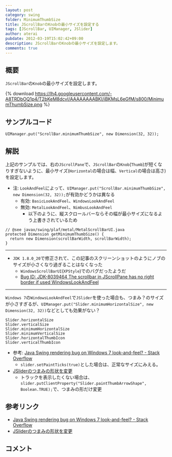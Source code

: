 ```yaml
---
layout: post
category: swing
folder: MinimumThumbSize
title: JScrollBarのKnobの最小サイズを設定する
tags: [JScrollBar, UIManager, JSlider]
author: aterai
pubdate: 2012-03-19T15:02:42+09:00
description: JScrollBarのKnobの最小サイズを設定します。
comments: true
---
```

## 概要
`JScrollBar`の`Knob`の最小サイズを設定します。

{% download https://lh4.googleusercontent.com/-A8TRDbOQ1p4/T2bKeM8dcvI/AAAAAAAABKI/iBKMsL6eGfM/s800/MinimumThumbSize.png %}

## サンプルコード
<pre class="prettyprint"><code>UIManager.put("ScrollBar.minimumThumbSize", new Dimension(32, 32));
</code></pre>

## 解説
上記のサンプルでは、右の`JScrollPane`で、`JScrollBar`の`Knob`(`Thumb`)が短くなりすぎないように、最小サイズ(`Horizontal`の場合は幅、`Vertical`の場合は高さ)を設定します。

- 注: `LookAndFeel`によって、`UIManager.put("ScrollBar.minimumThumbSize", new Dimension(32, 32));`が有効かどうかは異なる
    - 有効: `BasicLookAndFeel`、`WindowsLookAndFeel`
    - 無効: `MetalLookAndFeel`、`NimbusLookAndFeel`
        - 以下のように、縦スクロールバーならその幅が最小サイズになるよう上書きされているため

<!-- dummy comment line for breaking list -->

<pre class="prettyprint"><code>// @see javax/swing/plaf/metal/MetalScrollBarUI.java
protected Dimension getMinimumThumbSize() {
  return new Dimension(scrollBarWidth, scrollBarWidth);
}
</code></pre>

- - - -
- `JDK 1.8.0_20`で修正されて、この記事のスクリーンショットのようにノブのサイズが小さくなり過ぎることはなくなった
    - `WindowsScrollBarUI`(`XPStyle`)でのバグだったようだ
    - [Bug ID: JDK-8039464 The scrollbar in JScrollPane has no right border if used WindowsLookAndFeel](http://bugs.java.com/view_bug.do?bug_id=8039464)

<!-- dummy comment line for breaking list -->

- - - -
`Windows 7`の`WindowsLookAndFeel`で`JSlider`を使った場合も、つまみ？のサイズが小さすぎるが、`UIManager.put("Slider.minimumHorizontalSize", new Dimension(32, 32))`などとしても効果がない？

	Slider.horizontalSize
	Slider.verticalSize
	Slider.minimumHorizontalSize
	Slider.minimumVerticalSize
	Slider.horizontalThumbIcon
	Slider.verticalThumbIcon

- 参考: [Java Swing rendering bug on Windows 7 look-and-feel? - Stack Overflow](http://stackoverflow.com/questions/2754306/java-swing-rendering-bug-on-windows-7-look-and-feel)
    - `slider.setPaintTicks(true)`とした場合は、正常なサイズにみえる。
- [JSliderのつまみの形状を変更](http://ateraimemo.com/Swing/ThumbArrowShape.html)
    - トラックを表示したくない場合は、`slider.putClientProperty("Slider.paintThumbArrowShape", Boolean.TRUE);`で、つまみの形だけ変更

<!-- dummy comment line for breaking list -->

## 参考リンク
- [Java Swing rendering bug on Windows 7 look-and-feel? - Stack Overflow](http://stackoverflow.com/questions/2754306/java-swing-rendering-bug-on-windows-7-look-and-feel)
- [JSliderのつまみの形状を変更](http://ateraimemo.com/Swing/ThumbArrowShape.html)

<!-- dummy comment line for breaking list -->

## コメント
